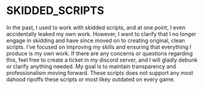 # SKIDDED_SCRIPTS

In the past, I used to work with skidded scripts, and at one point, I even accidentally leaked my own work. However, I want to clarify that I no longer engage in skidding and have since moved on to creating original, clean scripts. I’ve focused on improving my skills and ensuring that everything I produce is my own work. If there are any concerns or questions regarding this, feel free to create a ticket in my discord server, and I will gladly debunk or clarify anything needed. My goal is to maintain transparency and professionalism moving forward. These scripts does not support any most dahood ripoffs these scripts or most likey outdated on every game.
